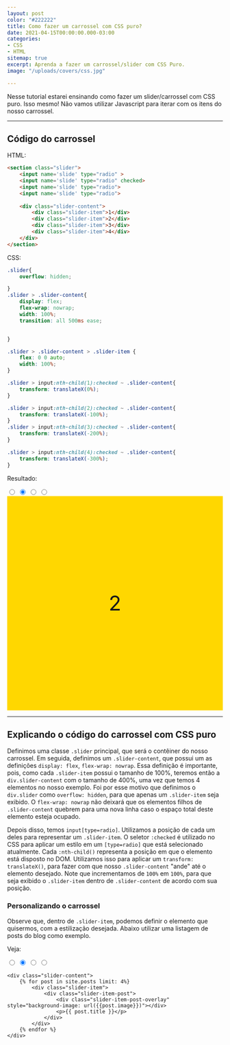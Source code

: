 ```yaml
---
layout: post
color: "#222222"
title: Como fazer um carrossel com CSS puro?
date: 2021-04-15T00:00:00.000-03:00
categories:
- CSS
- HTML
sitemap: true
excerpt: Aprenda a fazer um carrossel/slider com CSS Puro.
image: "/uploads/covers/css.jpg"

---
```

Nesse tutorial estarei ensinando como fazer um slider/carrossel com CSS puro. Isso mesmo! Não vamos utilizar Javascript para iterar com os itens do nosso carrossel.

--- 

## Código do carrossel

HTML:
```html
<section class="slider">
    <input name='slide' type="radio" >
    <input name='slide' type="radio" checked>
    <input name='slide' type="radio">
    <input name='slide' type="radio">
  
    <div class="slider-content">
        <div class="slider-item">1</div>
        <div class="slider-item">2</div>
        <div class="slider-item">3</div>
        <div class="slider-item">4</div>
    </div>
</section>
```

CSS:
```css
.slider{
    overflow: hidden;

}
.slider > .slider-content{
    display: flex;
    flex-wrap: nowrap;
    width: 100%;
    transition: all 500ms ease;


}

.slider > .slider-content > .slider-item {
    flex: 0 0 auto;
    width: 100%;
}

.slider > input:nth-child(1):checked ~ .slider-content{
    transform: translateX(0%);
}

.slider > input:nth-child(2):checked ~ .slider-content{
    transform: translateX(-100%);
}
.slider > input:nth-child(3):checked ~ .slider-content{
    transform: translateX(-200%);
}

.slider > input:nth-child(4):checked ~ .slider-content{
    transform: translateX(-300%);
}
```

Resultado:

<section class="slider">
    <input name='slide' type="radio" >
    <input name='slide' type="radio" checked>
    <input name='slide' type="radio">
    <input name='slide' type="radio">
    <div class="slider-content">
        <div class="slider-item">
            <div class="slider-item-number">1</div>
        </div>
        <div class="slider-item">
            <div class="slider-item-number">2</div>
        </div>
        <div class="slider-item">
            <div class="slider-item-number">3</div>
        </div>
        <div class="slider-item">
            <div class="slider-item-number">4</div>
        </div>
    </div>
</section>

---

## Explicando o código do carrossel com CSS puro

Definimos uma classe `.slider` principal, que será o contêiner do nosso carrossel. Em seguida, definimos um `.slider-content`, que possui um as definições `display: flex`, `flex-wrap: nowrap`. Essa definição é importante, pois, como cada `.slider-item` possui o tamanho de 100%, teremos então a `div.slider-content` com o tamanho de 400%, uma vez que temos 4 elementos no nosso exemplo. Foi por esse motivo que definimos o `div.slider` como `overflow: hidden`, para que apenas um `.slider-item` seja exibido. O `flex-wrap: nowrap` não deixará que os elementos filhos de `.slider-content` quebrem para uma nova linha caso o espaço total deste elemento esteja ocupado. 

Depois disso, temos `input[type=radio]`. Utilizamos a posição de cada um deles para representar um `.slider-item`. O seletor `:checked` é utilizado no CSS para aplicar um estilo em um `[type=radio]` que está selecionado atualmente. Cada `:nth-child()` representa a posição em que o elemento está disposto no DOM. Utilizamos isso para aplicar um `transform: translateX()`, para fazer com que nosso `.slider-content` "ande" até o elemento desejado. Note que incrementamos de `100%` em `100%`, para que seja exibido o `.slider-item` dentro de `.slider-content` de acordo com sua posição.

### Personalizando o carrossel

Observe que, dentro de `.slider-item`, podemos definir o elemento que quisermos, com a estilização desejada. Abaixo utilizar uma listagem de posts do blog como exemplo.

Veja:

<section class="slider">
    <input name='slide_post' type="radio" >
    <input name='slide_post' type="radio" checked>
    <input name='slide_post' type="radio">
    <input name='slide_post' type="radio">
  
    <div class="slider-content">
        {% for post in site.posts limit: 4%}
            <div class="slider-item">
                <div class="slider-item-post">
                    <div class="slider-item-post-overlay" style="background-image: url({{post.image}})"></div>
                    <p>{{ post.title }}</p>
                </div>
            </div>
        {% endfor %}
    </div>
</section>


<style>
.slider{
    overflow: hidden;
}
.slider > .slider-content{
    display: flex;
    flex-wrap: nowrap;
    width: 100%;
    transition: all 500ms ease;
}

.slider > .slider-content > .slider-item {
    flex: 0 0 auto;
    width: 100%;
}

.slider > .slider-content > .slider-item > .slider-item-number {
    height: 500px;
    width: 100%;
    display: flex;
    justify-content: center;
    align-items: center;
    font-size: 3rem;
    background-color: gold;
}

.slider > .slider-content > .slider-item > .slider-item-post {
    height: 500px;
  
    background-color: #222;
    display: flex;
    justify-content: center;
    align-items: center;
    text-align: center;
    font-size: 2rem;
    color: #fff;
    position: relative;
    z-index: 2;
}

.slider > .slider-content > .slider-item > .slider-item-post > .slider-item-post-overlay{
    position: absolute;
    width: 100%;
    height: 100%;
    left: 0;
    top: 0;
    opacity: 0.6;
    background-size: cover;
    z-index: -1;
}

.slider > input:nth-child(1):checked ~ .slider-content{
    transform: translateX(0%);
}

.slider > input:nth-child(2):checked ~ .slider-content{
    transform: translateX(-100%);
}
.slider > input:nth-child(3):checked ~ .slider-content{
    transform: translateX(-200%);
}

.slider > input:nth-child(4):checked ~ .slider-content{
    transform: translateX(-300%);
}
</style>